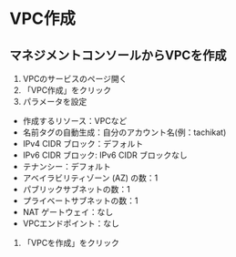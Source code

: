 # VPC作成
## マネジメントコンソールからVPCを作成
1. VPCのサービスのページ開く
1. 「VPC作成」をクリック
1. パラメータを設定
* 作成するリソース：VPCなど
* 名前タグの自動生成：自分のアカウント名(例：tachikat)
* IPv4 CIDR ブロック：デフォルト
* IPv6 CIDR ブロック: IPv6 CIDR ブロックなし
* テナンシー：デフォルト
* アベイラビリティゾーン (AZ) の数：1
* パブリックサブネットの数：1
* プライベートサブネットの数：1
* NAT ゲートウェイ：なし
* VPCエンドポイント：なし
1. 「VPCを作成」をクリック